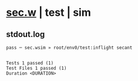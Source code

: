# [sec.w](../../../../../../examples/tests/sdk_tests/math/sec.w) | test | sim

## stdout.log
```log
pass ─ sec.wsim » root/env0/test:inflight secant
 
 
Tests 1 passed (1)
Test Files 1 passed (1)
Duration <DURATION>
```

